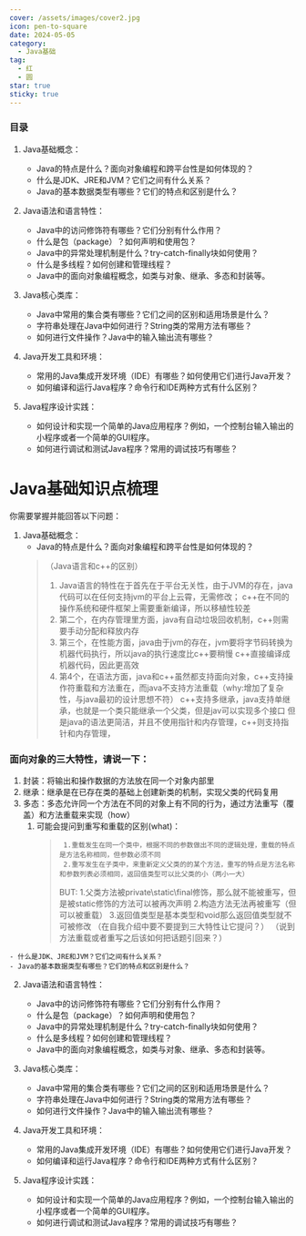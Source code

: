 ```yaml
---
cover: /assets/images/cover2.jpg
icon: pen-to-square
date: 2024-05-05
category:
  - Java基础
tag:
  - 红
  - 圆
star: true
sticky: true
---
```

### 目录
1. Java基础概念：
    - Java的特点是什么？面向对象编程和跨平台性是如何体现的？
    - 什么是JDK、JRE和JVM？它们之间有什么关系？
    - Java的基本数据类型有哪些？它们的特点和区别是什么？

2. Java语法和语言特性：
    - Java中的访问修饰符有哪些？它们分别有什么作用？
    - 什么是包（package）？如何声明和使用包？
    - Java中的异常处理机制是什么？try-catch-finally块如何使用？
    - 什么是多线程？如何创建和管理线程？
    - Java中的面向对象编程概念，如类与对象、继承、多态和封装等。

3. Java核心类库：
    - Java中常用的集合类有哪些？它们之间的区别和适用场景是什么？
    - 字符串处理在Java中如何进行？String类的常用方法有哪些？
    - 如何进行文件操作？Java中的输入输出流有哪些？

4. Java开发工具和环境：
    - 常用的Java集成开发环境（IDE）有哪些？如何使用它们进行Java开发？
    - 如何编译和运行Java程序？命令行和IDE两种方式有什么区别？

5. Java程序设计实践：
    - 如何设计和实现一个简单的Java应用程序？例如，一个控制台输入输出的小程序或者一个简单的GUI程序。
    - 如何进行调试和测试Java程序？常用的调试技巧有哪些？
# Java基础知识点梳理
你需要掌握并能回答以下问题：

1. Java基础概念：
    - Java的特点是什么？面向对象编程和跨平台性是如何体现的？
   >（Java语言和c++的区别）
   > 1. Java语言的特性在于首先在于平台无关性，由于JVM的存在，java代码可以在任何支持jvm的平台上云霄，无需修改；
    c++在不同的操作系统和硬件框架上需要重新编译，所以移植性较差
   > 2. 第二个，在内存管理里方面，java有自动垃圾回收机制，c++则需要手动分配和释放内存
   > 3. 第三个，在性能方面，java由于jvm的存在，jvm要将字节码转换为机器代码执行，所以java的执行速度比c++要稍慢
        c++直接编译成机器代码，因此更高效
   > 4. 第4个，在语法方面，java和c++虽然都支持面向对象，c++支持操作符重载和方法重在，而java不支持方法重载（why:增加了复杂性，与java最初的设计思想不符）
   >    c++支持多继承，java支持单继承，也就是一个类只能继承一个父类，但是jav可以实现多个接口
   >    但是java的语法更简洁，并且不使用指针和内存管理，c++则支持指针和内存管理，
### 面向对象的三大特性，请说一下：
   1. 封装：将输出和操作数据的方法放在同一个对象内部里
   2. 继承：继承是在已存在类的基础上创建新类的机制，实现父类的代码复用
   3. 多态：多态允许同一个方法在不同的对象上有不同的行为，通过方法重写（覆盖）和方法重载来实现（how）
      1. 可能会提问到重写和重载的区别(what)：
         >      1.重载发生在同一个类中，根据不同的参数做出不同的逻辑处理，重载的特点是方法名称相同，但参数必须不同
         >      2.重写发生在子类中，来重新定义父类的的某个方法，重写的特点是方法名称和参数列表必须相同，返回值类型可以比父类的小（两小一大）
         >   BUT:
         >   1.父类方法被private\static\final修饰，那么就不能被重写，但是被static修饰的方法可以被再次声明
         >   2.构造方法无法再被重写（但可以被重载）
         >    3.返回值类型是基本类型和void那么返回值类型就不可被修改
   （在自我介绍中要不要提到三大特性让它提问？）
   （说到方法重载或者重写之后该如何把话题引回来？）

    - 什么是JDK、JRE和JVM？它们之间有什么关系？
    - Java的基本数据类型有哪些？它们的特点和区别是什么？



2. Java语法和语言特性：
    - Java中的访问修饰符有哪些？它们分别有什么作用？
    - 什么是包（package）？如何声明和使用包？
    - Java中的异常处理机制是什么？try-catch-finally块如何使用？
    - 什么是多线程？如何创建和管理线程？
    - Java中的面向对象编程概念，如类与对象、继承、多态和封装等。

3. Java核心类库：
    - Java中常用的集合类有哪些？它们之间的区别和适用场景是什么？
    - 字符串处理在Java中如何进行？String类的常用方法有哪些？
    - 如何进行文件操作？Java中的输入输出流有哪些？

4. Java开发工具和环境：
    - 常用的Java集成开发环境（IDE）有哪些？如何使用它们进行Java开发？
    - 如何编译和运行Java程序？命令行和IDE两种方式有什么区别？

5. Java程序设计实践：
    - 如何设计和实现一个简单的Java应用程序？例如，一个控制台输入输出的小程序或者一个简单的GUI程序。
    - 如何进行调试和测试Java程序？常用的调试技巧有哪些？


